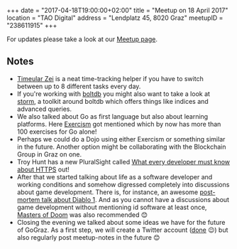 +++
date = "2017-04-18T19:00:00+02:00"
title = "Meetup on 18 April 2017"
location = "TAO Digital"
address = "Lendplatz 45, 8020 Graz"
meetupID = "238611915"
+++

For updates please take a look at our
[Meetup page](https://www.meetup.com/Graz-Open-Source-Meetup/events/238611915/).

## Notes

- [Timeular Zei][] is a neat time-tracking helper if you have to switch between
  up to 8 different tasks every day.
- If you're working with [boltdb][] you might also want to take a look
  at [storm][], a toolkit around boltdb which offers things like indices and
  advanced queries.
- We also talked about Go as first language but also about learning
  platforms. Here [Exercism][] got mentioned which by now has more than 100
  exercises for Go alone!
- Perhaps we could do a Dojo using either Exercism or something similar in the
  future. Another option might be collaborating with the Blockchain Group in
  Graz on one.
- Troy Hunt has a new PluralSight
  called [What every developer must know about HTTPS][https] out!
- After that we started talking about life as a software developer and working
  conditions and somehow digressed completely into discussions about game
  development. There is, for instance, an
  awesome [post-mortem talk about Diablo 1][d1]. And as you cannot have a
  discussions about game development without mentioning id software at least
  once, [Masters of Doom][] was also recommended 😊
- Closing the evening we talked about some ideas we have for the future of
  GoGraz. As a first step, we will create a Twitter account ([done][] 😉) but
  also regularly post meetup-notes in the future 😊

[timeular zei]: https://timeular.com/
[boltdb]: https://github.com/boltdb/bolt
[storm]: https://github.com/asdine/storm
[d1]: https://www.youtube.com/watch?v=VscdPA6sUkc
[masters of doom]: https://en.wikipedia.org/wiki/Masters_of_Doom
[exercism]: http://www.exercism.io/
[https]: https://app.pluralsight.com/library/courses/https-every-developer-must-know/table-of-contents
[done]: https://twitter.com/grazgophers
